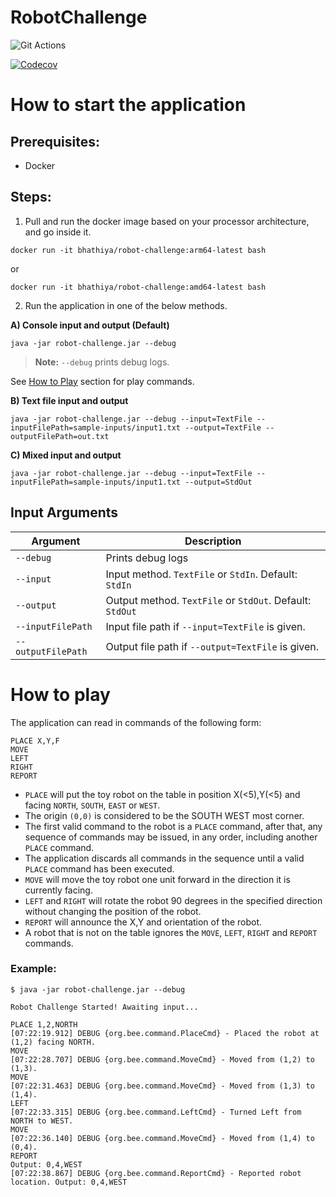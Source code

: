 # RobotChallenge

![Git Actions](https://github.com/bhathiya/RobotChallenge/actions/workflows/maven.yml/badge.svg)

[![Codecov](https://codecov.io/gh/bhathiya/RobotChallenge/branch/main/graph/badge.svg?token=A6jjPscQGG)](https://codecov.io/gh/bhathiya/RobotChallenge)

# How to start the application

## Prerequisites:
- Docker

## Steps:
1. Pull and run the docker image based on your processor architecture, and go inside it.

```shell
docker run -it bhathiya/robot-challenge:arm64-latest bash
```
or
```shell
docker run -it bhathiya/robot-challenge:amd64-latest bash
```

2. Run the application in one of the below methods. 

**A) Console input and output (Default)**
```shell
java -jar robot-challenge.jar --debug
```
> **Note:** `--debug` prints debug logs.

 See [How to Play](#play) section for play commands.

**B) Text file input and output**
```shell
java -jar robot-challenge.jar --debug --input=TextFile --inputFilePath=sample-inputs/input1.txt --output=TextFile --outputFilePath=out.txt
```

**C) Mixed input and output**
```shell
java -jar robot-challenge.jar --debug --input=TextFile --inputFilePath=sample-inputs/input1.txt --output=StdOut
```

## Input Arguments

| Argument           | Description                                              |
|--------------------|----------------------------------------------------------|
| `--debug`          | Prints debug logs                                        |
| `--input`          | Input method. `TextFile` or `StdIn`. Default: `StdIn`    |
| `--output`         | Output method. `TextFile` or `StdOut`. Default: `StdOut` |
| `--inputFilePath`  | Input file path if `--input=TextFile` is given.          |
| `--outputFilePath` | Output file path if `--output=TextFile` is given.        |                                       |

# <a name="play"> How to play</a>

The application can read in commands of the following form:

```text
PLACE X,Y,F
MOVE
LEFT
RIGHT
REPORT
```

- `PLACE` will put the toy robot on the table in position X(<5),Y(<5) and facing `NORTH`, `SOUTH`, `EAST` or `WEST`.
- The origin `(0,0)` is considered to be the SOUTH WEST most corner.
- The first valid command to the robot is a `PLACE` command, after that, any sequence of commands may be issued, in any order, including another `PLACE` command. 
- The application discards all commands in the sequence until a valid `PLACE` command has been executed.
- `MOVE` will move the toy robot one unit forward in the direction it is currently facing.
- `LEFT` and `RIGHT` will rotate the robot 90 degrees in the specified direction without changing the position of the robot.
- `REPORT` will announce the X,Y and orientation of the robot.
- A robot that is not on the table ignores the `MOVE`, `LEFT`, `RIGHT` and `REPORT` commands.

### Example:
```shell
$ java -jar robot-challenge.jar --debug

Robot Challenge Started! Awaiting input...

PLACE 1,2,NORTH
[07:22:19.912] DEBUG {org.bee.command.PlaceCmd} - Placed the robot at (1,2) facing NORTH.
MOVE
[07:22:28.707] DEBUG {org.bee.command.MoveCmd} - Moved from (1,2) to (1,3).
MOVE
[07:22:31.463] DEBUG {org.bee.command.MoveCmd} - Moved from (1,3) to (1,4).
LEFT
[07:22:33.315] DEBUG {org.bee.command.LeftCmd} - Turned Left from NORTH to WEST.
MOVE
[07:22:36.140] DEBUG {org.bee.command.MoveCmd} - Moved from (1,4) to (0,4).
REPORT
Output: 0,4,WEST
[07:22:38.867] DEBUG {org.bee.command.ReportCmd} - Reported robot location. Output: 0,4,WEST
```
